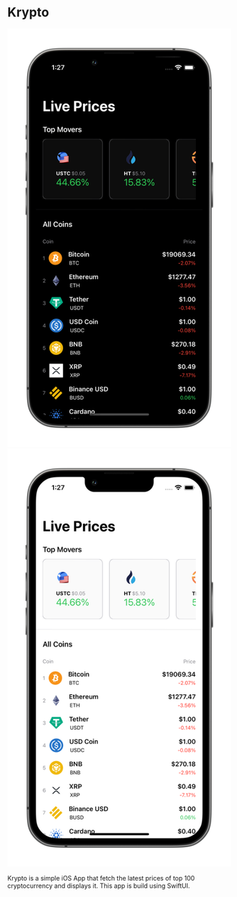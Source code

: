 Krypto
============

<p align="center">
<img src="https://github.com/jcobeadev/Krypto/blob/main/Images/Mockup/iPhone13ProDark.png" alt="iPhone13ProDark" title="iPhone13ProDark"/>
<img src="https://github.com/jcobeadev/Krypto/blob/main/Images/Mockup/iPhone13ProLight.png" alt="iPhone13ProLight" title="iPhone13ProLight"/>
</p>


Krypto is a simple iOS App that fetch the latest prices of top 100 cryptocurrency and displays it. This app is build using SwiftUI.
